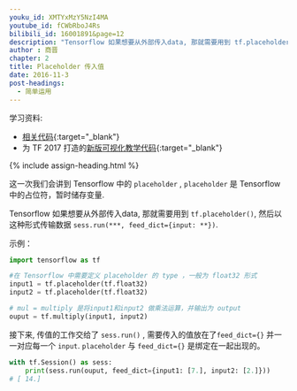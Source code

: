 ```yaml
---
youku_id: XMTYxMzY5NzI4MA
youtube_id: fCWbRboJ4Rs
bilibili_id: 16001891&page=12
description: "Tensorflow 如果想要从外部传入data, 那就需要用到 tf.placeholder(), 然后在之后 sess.run(***, feed_dict={input: **})的时候传入要输入的值."
author : 商晋
chapter: 2
title: Placeholder 传入值
date: 2016-11-3
post-headings:
  - 简单运用
---
```



学习资料:
  * [相关代码](https://github.com/unitytutorial/tutorials/blob/master/tensorflowTUT/tensorflow8_feeds.py){:target="_blank"}
  * 为 TF 2017 打造的[新版可视化教学代码](https://github.com/unitytutorial/Tensorflow-Tutorial){:target="_blank"}

{% include assign-heading.html %}

这一次我们会讲到 Tensorflow 中的 `placeholder` ,  `placeholder` 是 Tensorflow 中的占位符，暂时储存变量.

Tensorflow 如果想要从外部传入data,
那就需要用到 `tf.placeholder()`,
然后以这种形式传输数据 `sess.run(***, feed_dict={input: **})`.

示例：

```python
import tensorflow as tf

#在 Tensorflow 中需要定义 placeholder 的 type ，一般为 float32 形式
input1 = tf.placeholder(tf.float32)
input2 = tf.placeholder(tf.float32)

# mul = multiply 是将input1和input2 做乘法运算，并输出为 output 
ouput = tf.multiply(input1, input2)
```

接下来, 传值的工作交给了 `sess.run()` , 需要传入的值放在了`feed_dict={}` 并一一对应每一个 `input`. 
`placeholder` 与 `feed_dict={}` 是绑定在一起出现的。

```python
with tf.Session() as sess:
    print(sess.run(ouput, feed_dict={input1: [7.], input2: [2.]}))
# [ 14.]
```



